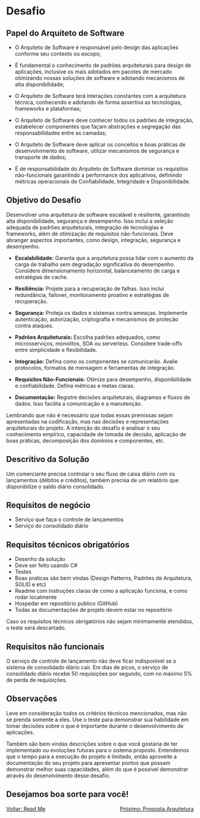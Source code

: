 # Desafio

## Papel do Arquiteto de Software
 * O Arquiteto de Software é responsável pelo design das aplicações
   conforme seu contexto ou escopo;
   
 * É fundamental o conhecimento de padrões arquiteturais para design de
aplicações, inclusive os mais adotados em pacotes de mercado
otimizando nossas soluções de software e adotando mecanismos de alta
disponibilidade;

 * O Arquiteto de Software terá interações constantes com a arquitetura
técnica, conhecendo e adotando de forma assertiva as tecnologias,
frameworks e plataformas;

 * O Arquiteto de Software deve conhecer todos os padrões de integração,
estabelecer componentes que façam abstrações e segregação das
responsabilidades entre as camadas;

 * O Arquiteto de Software deve aplicar os conceitos e boas práticas de
desenvolvimento de software, utilizar mecanismos de segurança e
transporte de dados;

 * É de responsabilidade do Arquiteto de Software dominiar os requisitos
não-funcionais garantindo a performance dos aplicativos, definindo
métricas operacionais de Confiabilidade, Integridade e Disponibilidade.

## Objetivo do Desafio

Desenvolver uma arquitetura de software escalável e resiliente, garantindo
alta disponibilidade, segurança e desempenho. Isso inclui a seleção
adequada de padrões arquiteturais, integração de tecnologias e frameworks,
além de otimização de requisitos não-funcionais. Deve abranger aspectos
importantes, como design, integração, segurança e desempenho.

 * <b>Escalabilidade:</b> Garanta que a arquitetura possa lidar com o aumento
da carga de trabalho sem degradação significativa do desempenho.
Considere dimensionamento horizontal, balanceamento de carga e
estratégias de cache.

 * <b>Resiliência:</b> Projete para a recuperação de falhas. Isso inclui
redundância, failover, monitoramento proativo e estratégias de
recuperação.

 * <b>Segurança:</b> Proteja os dados e sistemas contra ameaças. Implemente
autenticação, autorização, criptografia e mecanismos de proteção
contra ataques.

 * <b>Padrões Arquiteturais:</b> Escolha padrões adequados, como
microsserviços, monolitos, SOA ou serverless. Considere trade-offs
entre simplicidade e flexibilidade.

 * <b>Integração:</b> Defina como os componentes se comunicarão. Avalie
protocolos, formatos de mensagem e ferramentas de integração.

 * <b>Requisitos Não-Funcionais:</b> Otimize para desempenho,
disponibilidade e confiabilidade. Defina métricas e metas claras.

 * <b>Documentação:</b> Registre decisões arquiteturais, diagramas e fluxos de
dados. Isso facilita a comunicação e a manutenção.

Lembrando que não é necessário que todas essas premissas sejam
apresentadas na codificação, mas nas decisões e representações
arquiteturais do projeto. A intenção do desafio é analisar o seu
conhecimento empírico, capacidade de tomada de decisão, aplicação de
boas práticas, decomposição dos domínios e componentes, etc.

## Descritivo da Solução

Um comerciante precisa controlar o seu fluxo de caixa diário com os
lançamentos (débitos e créditos), também precisa de um relatório que
disponibilize o saldo diário consolidado.

## Requisitos de negócio

 * Serviço que faça o controle de lançamentos
 * Serviço do consolidado diário

## Requisitos técnicos obrigatórios

 * Desenho da solução
 * Deve ser feito usando C#
 * Testes
 * Boas praticas são bem vindas (Design Patterns, Padrões de Arquitetura, SOLID e etc)
 * Readme com instruções claras de como a aplicação funciona, e como rodar localmente
 * Hospedar em repositório publico (GitHub)
 * Todas as documentações de projeto devem estar no repositório

Caso os requisitos técnicos obrigatórios não sejam minimamente atendidos,
o teste será descartado.

## Requisitos não funcionais

O serviço de controle de lançamento não deve ficar indisponível se o sistema
de consolidado diário cair. Em dias de picos, o serviço de consolidado diário
recebe 50 requisições por segundo, com no máximo 5% de perda de
requisições.

## Observações

Leve em consideração todos os critérios técnicos mencionados, mas não se
prenda somente a eles. Use o teste para demonstrar sua habilidade em
tomar decisões sobre o que é importante durante o desenvolvimento de
aplicações.

Também são bem vindas descrições sobre o que você gostaria de ter
implementado ou evoluções futuras para o sistema proposto. Entendemos
que o tempo para a execução do projeto é limitado, então aproveite a
documentação do seu projeto para apresentar pontos que possam
demonstrar melhor suas capacidades, além do que é possível demonstrar
através do desenolvimento desse desafio.

## Desejamos boa sorte para você!



<div style="display: flex; justify-content: space-between; boder: solid 1;">
  <a href="../README.md">Voltar: Read Me</a>
  <a href="./0001-proposta-arquitetura-controle-de-caixa-EDA.md" style="text-align: right">Próximo: Proposta Arquitetura</a>
</div>

